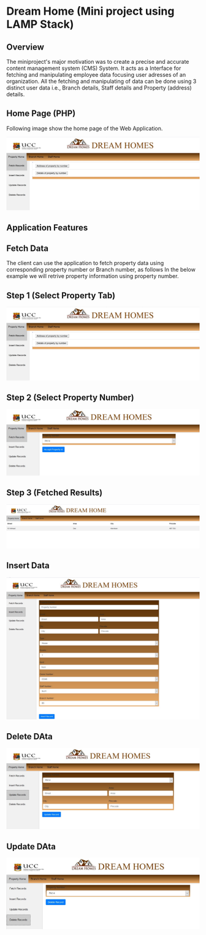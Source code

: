 # Dream Home (Mini project using LAMP Stack)
<h2 id="overview">Overview</h2>

The miniproject's major motivation was to create a precise and accurate content management system (CMS) System. It acts as a Interface for fetching and manipulating employee data focusing user adresses of an organization. All the fetching and manipulating of data can be done using 3 distinct user data i.e., Branch details, Staff details and Property (address) details. 



<h2 id="test_bed_architecture">Home Page (PHP)</h2>
Following image show the home page of the Web Application.

![Image of Home Page](https://github.com/bejoyjose1993/DreamHome_PHP/blob/master/PHP/Dreamhome_Home_1.jpg)

<h2 id="test_bed_architecture">Application Features</h2>
<h2 id="overview"> Fetch Data</h2>

The client can use the application to fetch property data using corresponding property number or Branch number, as follows
In the below example we will retrive property information using property number.

<h2 id="overview"> Step 1 (Select Property Tab) </h2>

![Image of Fetch Functionality](https://github.com/bejoyjose1993/DreamHome_PHP/blob/master/PHP/Dreamhome_Home_1.jpg)

<h2 id="overview"> Step 2 (Select Property Number) </h2>

![Image of Fetch Method](https://github.com/bejoyjose1993/DreamHome_PHP/blob/master/PHP/Dreamhome_Fetch_1.jpg)

<h2 id="overview"> Step 3 (Fetched Results) </h2>

![Image of Fetch Results](https://github.com/bejoyjose1993/DreamHome_PHP/blob/master/PHP/Dreamhome_Fetch_Results_1.jpg)

<h2 id="overview"> Insert Data</h2>

![Image of Fetch Results](https://github.com/bejoyjose1993/DreamHome_PHP/blob/master/PHP/Dreamhome_Insert_1.jpg)

<h2 id="overview"> Delete DAta</h2>

![Image of Fetch Results](https://github.com/bejoyjose1993/DreamHome_PHP/blob/master/PHP/Dreamhome_Update_1.jpg)

<h2 id="overview"> Update DAta</h2>

![Image of Fetch Results](https://github.com/bejoyjose1993/DreamHome_PHP/blob/master/PHP/Dreamhome_Delete_1.jpg)
